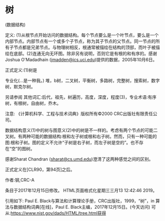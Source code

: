 # 树


(数据结构)



定义:
(1)从根节点开始访问的数据结构。每个节点要么是一个叶节点，要么是一个内部节点。内部节点有一个或多个子节点，称为其子节点的父节点。同一节点的所有子节点都是兄弟节点。与物理树相反，根通常被描绘在结构的顶部，而叶子被描绘在底部。(2)连通无向无环图。除非另有说明，否则它是有根的和有序的。感谢Joshua O'Madadhain (jmadden@ics.uci.edu)提供的数据，2005年10月6日。



正式定义:(1)树是




专业化(…是一种我。)
堆，b树，二叉树，平衡树，多路树，完整树，搜索树，数字树，默克尔树。



另请参阅
其他词汇:后代，祖先，树遍历，高度，深度，程度(3)，专业术语:有序树，有根树，自由树，乔木。



注意:
《计算机科学、工程与技术词典》版权所有©2000 CRC出版社有限责任公司。

数据结构意义(1)中的树与图意义(2)中的树是不一样的。考虑有两个节点的可能二叉树。有两种可能的数据结构:根和左子树或根和右子树。然而，只有一种可能的图:根和子树。图的定义不允许“子树是右子树，而左子树是空的”。也不存在“空”的图树。

感谢Sharat Chandran (sharat@cs.umd.edu)澄清了这两种感觉之间的区别。

正式定义在[CLR90，第94页]之后。


作者:钢,CRC-A







条目于2017年12月15日修改。
HTML页面格式化星期三三月13 12:42:46 2019。



引用如下:
Paul E. Black与算法和计算理论手册，CRC出版社，1999，“树”，in
算法与数据结构词典[在线]，Paul E. Black主编，2017年12月15日。(今天访问)
可从:https://www.nist.gov/dads/HTML/tree.html获得